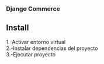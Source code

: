 ### Django Commerce

## Install

1.-Activar entorno virtual\
2.-Instalar dependencias del proyecto\
3.-Ejecutar proyecto